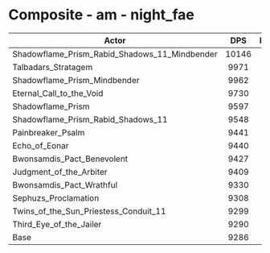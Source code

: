 # Composite - am - night_fae
| Actor | DPS | Increase |
|---|:---:|:---:|
|Shadowflame_Prism_Rabid_Shadows_11_Mindbender|10146|9.27%|
|Talbadars_Stratagem|9971|7.39%|
|Shadowflame_Prism_Mindbender|9962|7.28%|
|Eternal_Call_to_the_Void|9730|4.79%|
|Shadowflame_Prism|9597|3.36%|
|Shadowflame_Prism_Rabid_Shadows_11|9548|2.82%|
|Painbreaker_Psalm|9441|1.67%|
|Echo_of_Eonar|9440|1.67%|
|Bwonsamdis_Pact_Benevolent|9427|1.53%|
|Judgment_of_the_Arbiter|9409|1.33%|
|Bwonsamdis_Pact_Wrathful|9330|0.48%|
|Sephuzs_Proclamation|9308|0.24%|
|Twins_of_the_Sun_Priestess_Conduit_11|9299|0.14%|
|Third_Eye_of_the_Jailer|9290|0.05%|
|Base|9286|0.00%|
